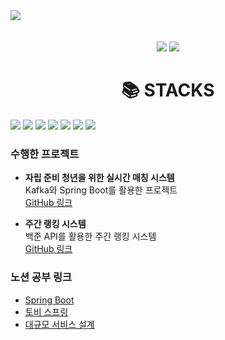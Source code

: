 <img src="https://capsule-render.vercel.app/api?type=wave&color=auto&height=300&width=100%&section=header&text=kym8821&fontSize=90" />
<br/><br/><br/>

<div align="center">
  <img src="https://github-readme-stats.vercel.app/api?username=kym8821&show_icons=true&theme=radical" />
  <img src="https://github-readme-stats.vercel.app/api/top-langs/?username=kym8821&layout=compact" />
</div>

<div align=center><h1>📚 STACKS</h1></div>
<div>
  <img src="https://img.shields.io/badge/springboot-6DB33F?style=for-the-badge&logo=springboot&logoColor=white"> 
  <img src="https://img.shields.io/badge/java-007396?style=for-the-badge&logo=java&logoColor=white"> 
  <img src="https://img.shields.io/badge/kotlin-7F52B1?style=for-the-badge&logo=kotlin&logoColor=white"> 
  <img src="https://img.shields.io/badge/django-green?style=for-the-badge&logo=django&logoColor=white"> 
  <img src="https://img.shields.io/badge/express-000000?style=for-the-badge&logo=express&logoColor=white"> 
  <img src="https://img.shields.io/badge/docker-2496ED?style=for-the-badge&logo=docker&logoColor=white">
  <img src="https://img.shields.io/badge/react-2496ED?style=for-the-badge&logo=react&logoColor=white">
</div>

### 수행한 프로젝트
- **자립 준비 청년을 위한 실시간 매칭 시스템**  
  Kafka와 Spring Boot를 활용한 프로젝트  
  [GitHub 링크](https://github.com/kym8821/cooing-backend)

- **주간 랭킹 시스템**  
  백준 API를 활용한 주간 랭킹 시스템  
  [GitHub 링크](https://github.com/code-kookmin/comin_be)

### 노션 공부 링크
- [Spring Boot](https://astonishing-mice-7fa.notion.site/Spring-Boot-dc2bd5e06f234ee4af49986855e85723?pvs=74)
- [토비 스프링](https://astonishing-mice-7fa.notion.site/2f71d61fe8ee4d1db56ef2790eebec8d?pvs=4)
- [대규모 서비스 설계](https://astonishing-mice-7fa.notion.site/6a27903952e641be8f53186620279c91)

